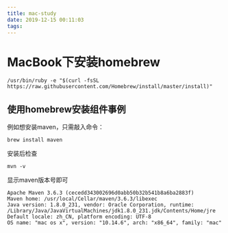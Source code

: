```yaml
---
title: mac-study
date: 2019-12-15 00:11:03
tags:
---
```


# MacBook下安装homebrew

```shell
/usr/bin/ruby -e "$(curl -fsSL https://raw.githubusercontent.com/Homebrew/install/master/install)"
```



## 使用homebrew安装组件事例

例如想安装maven，只需敲入命令：

``` shell
brew install maven
```

安装后检查

```she
mvn -v
```

显示maven版本号即可

```shell
Apache Maven 3.6.3 (cecedd343002696d0abb50b32b541b8a6ba2883f)
Maven home: /usr/local/Cellar/maven/3.6.3/libexec
Java version: 1.8.0_231, vendor: Oracle Corporation, runtime: /Library/Java/JavaVirtualMachines/jdk1.8.0_231.jdk/Contents/Home/jre
Default locale: zh_CN, platform encoding: UTF-8
OS name: "mac os x", version: "10.14.6", arch: "x86_64", family: "mac"
```

